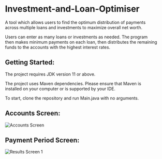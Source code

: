 # Investment-and-Loan-Optimiser
A tool which allows users to find the optimum distribution of payments across multiple loans and investments to maximize overall net worth. 

Users can enter as many loans or investments as needed. The program then makes minimum payments on each loan, then distributes the remaining funds to the
accounts with the highest interest rates.

## Getting Started:

The project requires JDK version 11 or above. 

The project uses Maven dependencies. Please ensure that Maven is installed on your computer or is supported by your IDE. 

To start, clone the repository and run Main.java with no arguments.

## Accounts Screen:
![Accounts Screen](https://user-images.githubusercontent.com/58746884/147421668-f3735887-3f74-4be0-87c3-82cff6b62db6.PNG)

## Payment Period Screen:
![Results Screen 1](https://user-images.githubusercontent.com/58746884/147421673-1a08bd85-8beb-4550-bbbe-7de02f48fbc9.PNG)



